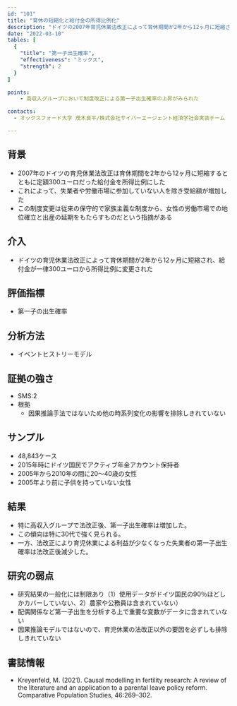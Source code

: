 ```yaml
---
id: "101"
title: "育休の短縮化と給付金の所得比例化"
description: "ドイツの2007年育児休業法改正によって育休期間が2年から12ヶ月に短縮され、給付金が一律300ユーロから所得比例に変更されたことによる第一子出生に与えた影響"
date: "2022-03-10"
tables: [
  {
    "title": "第一子出生確率",
    "effectiveness": "ミックス",
    "strength": 2
  }
]

points:
    - 高収入グループにおいて制度改正による第一子出生確率の上昇がみられた

contacts:
  - オックスフォード大学 茂木良平/株式会社サイバーエージェント経済学社会実装チーム

---
```


## 背景
- 2007年のドイツの育児休業法改正は育休期間を2年から12ヶ月に短縮するとともに定額300ユーロだった給付金を所得比例にした
- これによって、失業者や労働市場に参加していない人を除き受給額が増加した
- この制度変更は従来の保守的で家族主義な制度から、女性の労働市場での地位確立と出産の延期をもたらすものだという指摘がある

## 介入
- ドイツの育児休業法改正によって育休期間が2年から12ヶ月に短縮され、給付金が一律300ユーロから所得比例に変更された

## 評価指標
- 第一子の出生確率

## 分析方法
- イベントヒストリーモデル

## 証拠の強さ
- SMS:2
- 根拠 
    - 因果推論手法ではないため他の時系列変化の影響を排除しきれていない

## サンプル
- 48,843ケース
- 2015年時にドイツ国民でアクティブ年金アカウント保持者
- 2005年から2010年の間に20〜40歳の女性
- 2005年より前に子供を持っていない女性

## 結果
- 特に高収入グループで法改正後、第一子出生確率は増加した。
- この傾向は特に30代で強く見られる。
- 一方、法改正により育児休業による利益が少なくなった失業者の第一子出生確率は法改正後減少した。

## 研究の弱点
- 研究結果の一般化には制限あり（1）使用データがドイツ国民の90％ほどしかカバーしていない、2）農家や公務員は含まれていない）
- 配偶関係など第一子出生を分析する上で重要な変数がデータに含まれていない
- 因果推論モデルではないので、育児休業の法改正以外の要因を必ずしも排除しきれていない

## 書誌情報
- Kreyenfeld, M. (2021). Causal modelling in fertility research: A review of the literature and an application to a parental leave policy reform. Comparative Population Studies, 46:269–302.